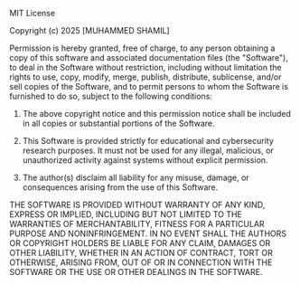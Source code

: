 MIT License

Copyright (c) 2025 [MUHAMMED SHAMIL]

Permission is hereby granted, free of charge, to any person obtaining a copy
of this software and associated documentation files (the "Software"), to deal
in the Software without restriction, including without limitation the rights
to use, copy, modify, merge, publish, distribute, sublicense, and/or sell
copies of the Software, and to permit persons to whom the Software is
furnished to do so, subject to the following conditions:

1. The above copyright notice and this permission notice shall be included in
   all copies or substantial portions of the Software.

2. This Software is provided strictly for educational and cybersecurity
   research purposes. It must not be used for any illegal, malicious, or
   unauthorized activity against systems without explicit permission.

3. The author(s) disclaim all liability for any misuse, damage, or consequences
   arising from the use of this Software.

THE SOFTWARE IS PROVIDED WITHOUT WARRANTY OF ANY KIND, EXPRESS OR
IMPLIED, INCLUDING BUT NOT LIMITED TO THE WARRANTIES OF MERCHANTABILITY,
FITNESS FOR A PARTICULAR PURPOSE AND NONINFRINGEMENT. IN NO EVENT SHALL THE
AUTHORS OR COPYRIGHT HOLDERS BE LIABLE FOR ANY CLAIM, DAMAGES OR OTHER
LIABILITY, WHETHER IN AN ACTION OF CONTRACT, TORT OR OTHERWISE, ARISING FROM,
OUT OF OR IN CONNECTION WITH THE SOFTWARE OR THE USE OR OTHER DEALINGS IN THE
SOFTWARE.

